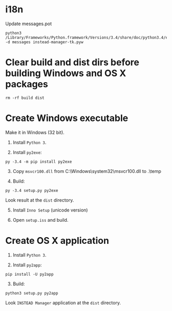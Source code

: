 i18n
====

Update messages.pot

```
python3 /Library/Frameworks/Python.framework/Versions/3.4/share/doc/python3.4/examples/Tools/i18n/pygettext.py -d messages instead-manager-tk.pyw
```

Clear build and dist dirs before building Windows and OS X packages
===================================================================

```
rm -rf build dist
```

Create Windows executable
=========================
Make it in Windows (32 bit).

1. Install `Python 3`.

2. Install `py2exe`:

```
py -3.4 -m pip install py2exe
```

3. Copy `msvcr100.dll` from C:\Windows\system32\msvcr100.dll to .\temp

4. Build:

```
py -3.4 setup.py py2exe
```

Look result at the `dist` directory.

5. Install `Inno Setup` (unicode version)

6. Open `setup.iss` and build.

Create OS X application
=======================

1. Install `Python 3`.

2. Install `py2app`:

```
pip install -U py2app
```

3. Build:

```
python3 setup.py py2app
```

Look `INSTEAD Manager` application at the `dist` directory.
